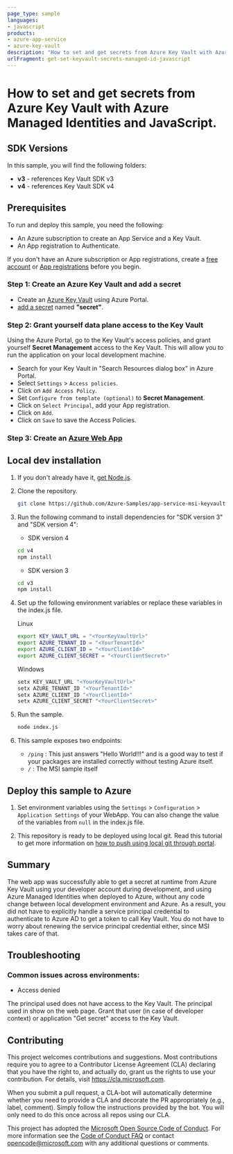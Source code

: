 ```yaml
---
page_type: sample
languages:
- javascript
products:
- azure-app-service
- azure-key-vault
description: "How to set and get secrets from Azure Key Vault with Azure Managed Identities and JavaScript."
urlFragment: get-set-keyvault-secrets-managed-id-javascript
---
```


# How to set and get secrets from Azure Key Vault with Azure Managed Identities and JavaScript.

## SDK Versions
In this sample, you will find the following folders:
* **v3** - references Key Vault SDK v3
* **v4** - references Key Vault SDK v4

## Prerequisites
To run and deploy this sample, you need the following:
* An Azure subscription to create an App Service and a Key Vault. 
* An App registration to Authenticate.

If you don't have an Azure subscription or App registrations, create a [free account] or [App registrations] before you begin.

### Step 1: Create an Azure Key Vault and add a secret
* Create an [Azure Key Vault] using Azure Portal.
* [add a secret] named **"secret"**.

### Step 2: Grant yourself data plane access to the Key Vault
Using the Azure Portal, go to the Key Vault's access policies, and grant yourself **Secret Management** access to the Key Vault. This will allow you to run the application on your local development machine. 

* Search for your Key Vault in "Search Resources dialog box" in Azure Portal.
* Select `Settings` > `Access policies`.
* Click on `Add Access Policy`.
* Set `Configure from template (optional)` to **Secret Management**.
* Click on `Select Principal`, add your App registration.
* Click on `Add`.
* Click on `Save` to save the Access Policies.

### Step 3: Create an [Azure Web App]

## Local dev installation
1.  If you don't already have it, [get Node.js].

2.  Clone the repository.

    ``` bash
    git clone https://github.com/Azure-Samples/app-service-msi-keyvault-node.git
    ```

3.  Run the following command to install dependencies for "SDK version 3" and "SDK version 4":

    - SDK version 4

    ``` cmd
    cd v4
    npm install
    ```

    - SDK version 3

    ``` cmd
    cd v3
    npm install
    ```

4.  Set up the following environment variables or replace these variables in the index.js file.

    Linux
    ``` bash
    export KEY_VAULT_URL = "<YourKeyVaultUrl>"
    export AZURE_TENANT_ID = "<YourTenantId>"
    export AZURE_CLIENT_ID = "<YourClientId>"
    export AZURE_CLIENT_SECRET = "<YourClientSecret>"
    ```

    Windows
    ``` cmd
    setx KEY_VAULT_URL "<YourKeyVaultUrl>"
    setx AZURE_TENANT_ID "<YourTenantId>"
    setx AZURE_CLIENT_ID "<YourClientId>"
    setx AZURE_CLIENT_SECRET "<YourClientSecret>"
    ```

5. Run the sample.

    ``` cmd
    node index.js
    ```

6. This sample exposes two endpoints:
  
   - `/ping` : This just answers "Hello World!!!" and is a good way to test if your packages are installed correctly without testing Azure itself.
   - `/` : The MSI sample itself

## Deploy this sample to Azure
1. Set environment variables using the `Settings` > `Configuration` > `Application Settings` of your WebApp. You can also change the value of the variables from `null` in the index.js file.

2. This repository is ready to be deployed using local git. Read this tutorial to get more information on [how to push using local git through portal].

## Summary
The web app was successfully able to get a secret at runtime from Azure Key Vault using your developer account during development, and using Azure Managed Identities when deployed to Azure, without any code change between local development environment and Azure. 
As a result, you did not have to explicitly handle a service principal credential to authenticate to Azure AD to get a token to call Key Vault. You do not have to worry about renewing the service principal credential either, since MSI takes care of that.

## Troubleshooting
### Common issues across environments:
* Access denied

The principal used does not have access to the Key Vault. The principal used in show on the web page. Grant that user (in case of developer context) or application "Get secret" access to the Key Vault. 

## Contributing
This project welcomes contributions and suggestions.  Most contributions require you to agree to a
Contributor License Agreement (CLA) declaring that you have the right to, and actually do, grant us
the rights to use your contribution. For details, visit https://cla.microsoft.com.

When you submit a pull request, a CLA-bot will automatically determine whether you need to provide
a CLA and decorate the PR appropriately (e.g., label, comment). Simply follow the instructions
provided by the bot. You will only need to do this once across all repos using our CLA.

This project has adopted the [Microsoft Open Source Code of Conduct].
For more information see the [Code of Conduct FAQ] or
contact [opencode@microsoft.com] with any additional questions or comments.

<!-- LINKS -->
[free account]: https://azure.microsoft.com/free/?WT.mc_id=A261C142F
[App registrations]: https://azure.microsoft.com/documentation/articles/resource-group-create-service-principal-portal/
[Azure Key Vault]:https://docs.microsoft.com/en-us/azure/key-vault/quick-create-portal
[add a secret]: https://docs.microsoft.com/en-us/azure/key-vault/quick-create-portal#add-a-secret-to-key-vault
[Azure Web App]: https://docs.microsoft.com/en-us/azure/app-service/app-service-web-get-started-nodejs
[get Node.js]: https://nodejs.org
[how to push using local git through portal]: https://docs.microsoft.com/en-us/azure/app-service/app-service-deploy-local-git
[Microsoft Open Source Code of Conduct]: https://opensource.microsoft.com/codeofconduct/
[Code of Conduct FAQ]: https://opensource.microsoft.com/codeofconduct/faq/
[opencode@microsoft.com]: mailto:opencode@microsoft.com

